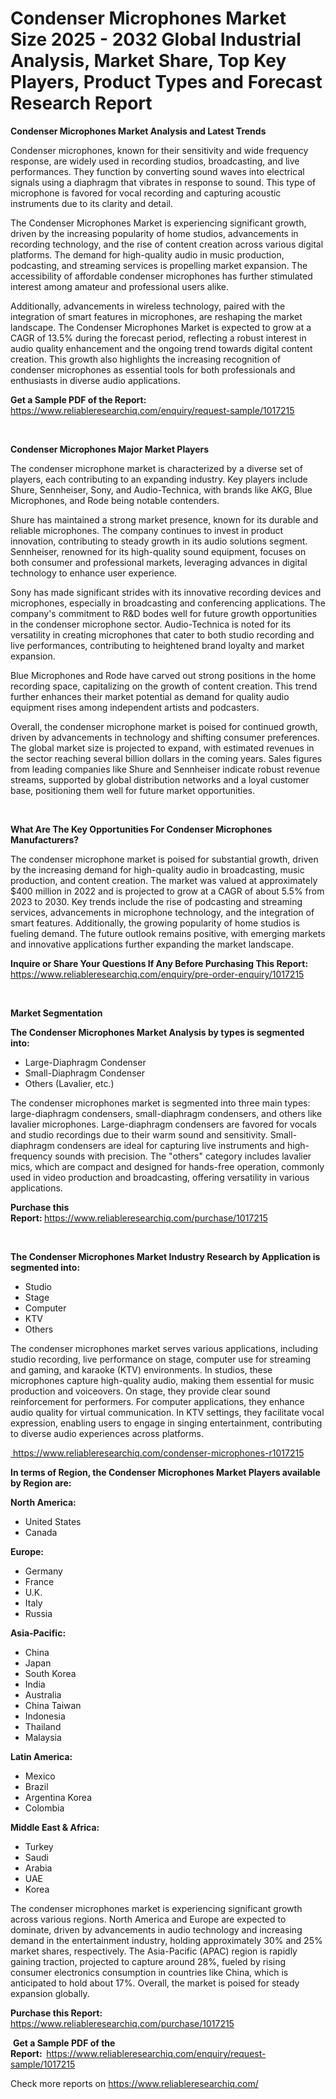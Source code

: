 <p><h1>Condenser Microphones Market Size 2025 - 2032 Global Industrial Analysis, Market Share, Top Key Players, Product Types and Forecast Research Report</h1></p><p><strong>Condenser Microphones Market Analysis and Latest Trends</strong></p>
<p><p>Condenser microphones, known for their sensitivity and wide frequency response, are widely used in recording studios, broadcasting, and live performances. They function by converting sound waves into electrical signals using a diaphragm that vibrates in response to sound. This type of microphone is favored for vocal recording and capturing acoustic instruments due to its clarity and detail.</p><p>The Condenser Microphones Market is experiencing significant growth, driven by the increasing popularity of home studios, advancements in recording technology, and the rise of content creation across various digital platforms. The demand for high-quality audio in music production, podcasting, and streaming services is propelling market expansion. The accessibility of affordable condenser microphones has further stimulated interest among amateur and professional users alike.</p><p>Additionally, advancements in wireless technology, paired with the integration of smart features in microphones, are reshaping the market landscape. The Condenser Microphones Market is expected to grow at a CAGR of 13.5% during the forecast period, reflecting a robust interest in audio quality enhancement and the ongoing trend towards digital content creation. This growth also highlights the increasing recognition of condenser microphones as essential tools for both professionals and enthusiasts in diverse audio applications.</p></p>
<p><strong>Get a Sample PDF of the Report:&nbsp;</strong> <a href="https://www.reliableresearchiq.com/enquiry/request-sample/1017215?utm_campaign=2926&utm_medium=2&utm_source=Github&utm_content=ia&utm_term=06042025&utm_id=condenser-microphones">https://www.reliableresearchiq.com/enquiry/request-sample/1017215</a></p>
<p>&nbsp;</p>
<p><strong>Condenser Microphones Major Market Players</strong></p>
<p><p>The condenser microphone market is characterized by a diverse set of players, each contributing to an expanding industry. Key players include Shure, Sennheiser, Sony, and Audio-Technica, with brands like AKG, Blue Microphones, and Rode being notable contenders.</p><p>Shure has maintained a strong market presence, known for its durable and reliable microphones. The company continues to invest in product innovation, contributing to steady growth in its audio solutions segment. Sennheiser, renowned for its high-quality sound equipment, focuses on both consumer and professional markets, leveraging advances in digital technology to enhance user experience. </p><p>Sony has made significant strides with its innovative recording devices and microphones, especially in broadcasting and conferencing applications. The company's commitment to R&D bodes well for future growth opportunities in the condenser microphone sector. Audio-Technica is noted for its versatility in creating microphones that cater to both studio recording and live performances, contributing to heightened brand loyalty and market expansion.</p><p>Blue Microphones and Rode have carved out strong positions in the home recording space, capitalizing on the growth of content creation. This trend further enhances their market potential as demand for quality audio equipment rises among independent artists and podcasters.</p><p>Overall, the condenser microphone market is poised for continued growth, driven by advancements in technology and shifting consumer preferences. The global market size is projected to expand, with estimated revenues in the sector reaching several billion dollars in the coming years. Sales figures from leading companies like Shure and Sennheiser indicate robust revenue streams, supported by global distribution networks and a loyal customer base, positioning them well for future market opportunities.</p></p>
<p>&nbsp;</p>
<p><strong>What Are The Key Opportunities For Condenser Microphones Manufacturers?</strong></p>
<p><p>The condenser microphone market is poised for substantial growth, driven by the increasing demand for high-quality audio in broadcasting, music production, and content creation. The market was valued at approximately $400 million in 2022 and is projected to grow at a CAGR of about 5.5% from 2023 to 2030. Key trends include the rise of podcasting and streaming services, advancements in microphone technology, and the integration of smart features. Additionally, the growing popularity of home studios is fueling demand. The future outlook remains positive, with emerging markets and innovative applications further expanding the market landscape.</p></p>
<p><strong>Inquire or Share Your Questions If Any Before Purchasing This Report:</strong> <a href="https://www.reliableresearchiq.com/enquiry/pre-order-enquiry/1017215?utm_campaign=2926&utm_medium=2&utm_source=Github&utm_content=ia&utm_term=06042025&utm_id=condenser-microphones">https://www.reliableresearchiq.com/enquiry/pre-order-enquiry/1017215</a></p>
<p>&nbsp;</p>
<p><strong>Market Segmentation</strong></p>
<p><strong>The Condenser Microphones Market Analysis by types is segmented into:</strong></p>
<p><ul><li>Large-Diaphragm Condenser</li><li>Small-Diaphragm Condenser</li><li>Others (Lavalier, etc.)</li></ul></p>
<p><p>The condenser microphones market is segmented into three main types: large-diaphragm condensers, small-diaphragm condensers, and others like lavalier microphones. Large-diaphragm condensers are favored for vocals and studio recordings due to their warm sound and sensitivity. Small-diaphragm condensers are ideal for capturing live instruments and high-frequency sounds with precision. The "others" category includes lavalier mics, which are compact and designed for hands-free operation, commonly used in video production and broadcasting, offering versatility in various applications.</p></p>
<p><strong>Purchase this Report:&nbsp;</strong><a href="https://www.reliableresearchiq.com/purchase/1017215?utm_campaign=2926&utm_medium=2&utm_source=Github&utm_content=ia&utm_term=06042025&utm_id=condenser-microphones">https://www.reliableresearchiq.com/purchase/1017215</a></p>
<p>&nbsp;</p>
<p><strong>The Condenser Microphones Market Industry Research by Application is segmented into:</strong></p>
<p><ul><li>Studio</li><li>Stage</li><li>Computer</li><li>KTV</li><li>Others</li></ul></p>
<p><p>The condenser microphones market serves various applications, including studio recording, live performance on stage, computer use for streaming and gaming, and karaoke (KTV) environments. In studios, these microphones capture high-quality audio, making them essential for music production and voiceovers. On stage, they provide clear sound reinforcement for performers. For computer applications, they enhance audio quality for virtual communication. In KTV settings, they facilitate vocal expression, enabling users to engage in singing entertainment, contributing to diverse audio experiences across platforms.</p></p>
<p><a href="https://www.reliableresearchiq.com/condenser-microphones-r1017215?utm_campaign=2926&utm_medium=2&utm_source=Github&utm_content=ia&utm_term=06042025&utm_id=condenser-microphones">&nbsp;https://www.reliableresearchiq.com/condenser-microphones-r1017215</a></p>
<p><strong>In terms of Region, the Condenser Microphones Market Players available by Region are:</strong></p>
<p>
    <p> <strong> North America: </strong>
        <ul>
            <li>United States</li>
            <li>Canada</li>
        </ul>
        </p> 
    <p> <strong> Europe: </strong>
        <ul>
            <li>Germany</li>
            <li>France</li>
            <li>U.K.</li>
            <li>Italy</li>
            <li>Russia</li>
        </ul>
        </p> 
    <p> <strong> Asia-Pacific: </strong>
        <ul>
            <li>China</li>
            <li>Japan</li>
            <li>South Korea</li>
            <li>India</li>
            <li>Australia</li>
            <li>China Taiwan</li>
            <li>Indonesia</li>
            <li>Thailand</li>
            <li>Malaysia</li>
        </ul>
        </p> 
    <p> <strong> Latin America: </strong>
        <ul>
            <li>Mexico</li>
            <li>Brazil</li>
            <li>Argentina Korea</li>
            <li>Colombia</li>
        </ul>
        </p> 
    <p> <strong> Middle East & Africa: </strong>
        <ul>
            <li>Turkey</li>
            <li>Saudi</li>
            <li>Arabia</li>
            <li>UAE</li>
            <li>Korea</li>
        </ul>
    </p>
    </p>
<p><p>The condenser microphones market is experiencing significant growth across various regions. North America and Europe are expected to dominate, driven by advancements in audio technology and increasing demand in the entertainment industry, holding approximately 30% and 25% market shares, respectively. The Asia-Pacific (APAC) region is rapidly gaining traction, projected to capture around 28%, fueled by rising consumer electronics consumption in countries like China, which is anticipated to hold about 17%. Overall, the market is poised for steady expansion globally.</p></p>
<p><strong>Purchase this Report: </strong><a href="https://www.reliableresearchiq.com/purchase/1017215?utm_campaign=2926&utm_medium=2&utm_source=Github&utm_content=ia&utm_term=06042025&utm_id=condenser-microphones">https://www.reliableresearchiq.com/purchase/1017215</a></p>
<p>&nbsp;<strong>Get a Sample PDF of the Report:&nbsp;&nbsp;</strong><a href="https://www.reliableresearchiq.com/enquiry/request-sample/1017215?utm_campaign=2926&utm_medium=2&utm_source=Github&utm_content=ia&utm_term=06042025&utm_id=condenser-microphones">https://www.reliableresearchiq.com/enquiry/request-sample/1017215</a></p>
<p><strong></strong></p>
<p>Check more reports on <a href="https://www.reliableresearchiq.com/?utm_campaign=2926&utm_medium=2&utm_source=Github&utm_content=ia&utm_term=06042025&utm_id=condenser-microphones">https://www.reliableresearchiq.com/</a></p>